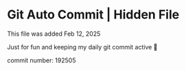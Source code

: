 # Git Auto Commit | Hidden File

This file was added Feb 12, 2025

Just for fun and keeping my daily git commit active 🤪

commit number: 192505
